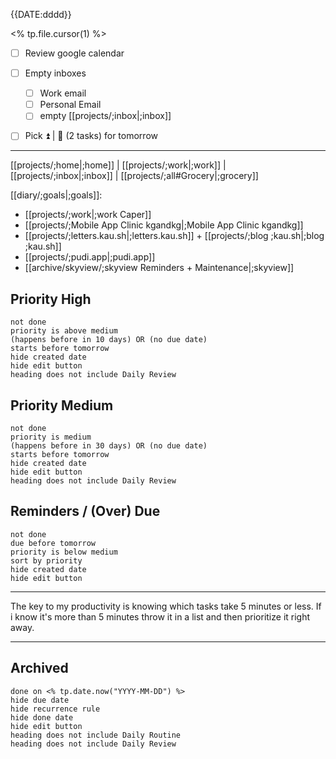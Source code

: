 {{DATE:dddd}}

<% tp.file.cursor(1) %>

- [ ] Review google calendar
- [ ] Empty inboxes
	- [ ] Work email
	- [ ] Personal Email
	- [ ] empty [[projects/;inbox|;inbox]] 
- [ ] Pick ⏫ | 🔼 (2 tasks) for tomorrow



---
[[projects/;home|;home]] | [[projects/;work|;work]] | [[projects/;inbox|;inbox]] | [[projects/;all#Grocery|;grocery]]

[[diary/;goals|;goals]]:
* [[projects/;work|;work Caper]]
* [[projects/;Mobile App Clinic kgandkg|;Mobile App Clinic kgandkg]]
* [[projects/;letters.kau.sh|;letters.kau.sh]]  + [[projects/;blog ;kau.sh|;blog ;kau.sh]]
* [[projects/;pudi.app|;pudi.app]]
* [[archive/skyview/;skyview Reminders + Maintenance|;skyview]]

## Priority High
```tasks
not done
priority is above medium
(happens before in 10 days) OR (no due date)
starts before tomorrow
hide created date
hide edit button
heading does not include Daily Review
```
## Priority Medium
```tasks
not done
priority is medium
(happens before in 30 days) OR (no due date)
starts before tomorrow
hide created date
hide edit button
heading does not include Daily Review
```
## Reminders / (Over) Due
```tasks
not done
due before tomorrow
priority is below medium
sort by priority
hide created date
hide edit button
```

---

The key to my productivity is knowing which tasks take 5 minutes or less. If i know it's more than 5 minutes throw it in a list and then prioritize it right away.

---
## Archived
```tasks
done on <% tp.date.now("YYYY-MM-DD") %>
hide due date
hide recurrence rule
hide done date
hide edit button
heading does not include Daily Routine
heading does not include Daily Review
```
